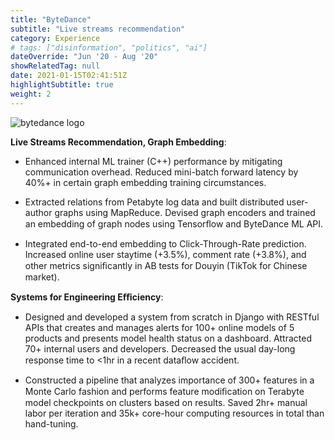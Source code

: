 ```yaml
---
title: "ByteDance"
subtitle: "Live streams recommendation"
category: Experience
# tags: ["disinformation", "politics", "ai"]
dateOverride: "Jun '20 - Aug '20"
showRelatedTag: null
date: 2021-01-15T02:41:51Z
highlightSubtitle: true
weight: 2
---
```


![bytedance logo](https://thetechportal.com/wp-content/uploads/2019/09/bytedance-featured-the-tech-portal.jpg)

**Live Streams Recommendation, Graph Embedding**: 

* Enhanced internal ML trainer (C++) performance by mitigating communication overhead. Reduced mini-batch forward latency by 40%+ in certain graph embedding training circumstances. 

* Extracted relations from Petabyte log data and built distributed user-author graphs using MapReduce. Devised graph encoders and trained an embedding of graph nodes using Tensorﬂow and ByteDance ML API. 

* Integrated end-to-end embedding to Click-Through-Rate prediction. Increased online user staytime (+3.5%), comment rate (+3.8%), and other metrics signiﬁcantly in AB tests for Douyin (TikTok for Chinese market). 

**Systems for Engineering Eﬃciency**: 

* Designed and developed a system from scratch in Django with RESTful APIs that creates and manages alerts for 100+ online models of 5 products and presents model health status on a dashboard. Attracted 70+ internal users and developers. Decreased the usual day-long response time to <1hr in a recent dataﬂow accident. 

* Constructed a pipeline that analyzes importance of 300+ features in a Monte Carlo fashion and performs feature modiﬁcation on Terabyte model checkpoints on clusters based on results. Saved 2hr+ manual labor per iteration and 35k+ core-hour computing resources in total than hand-tuning.